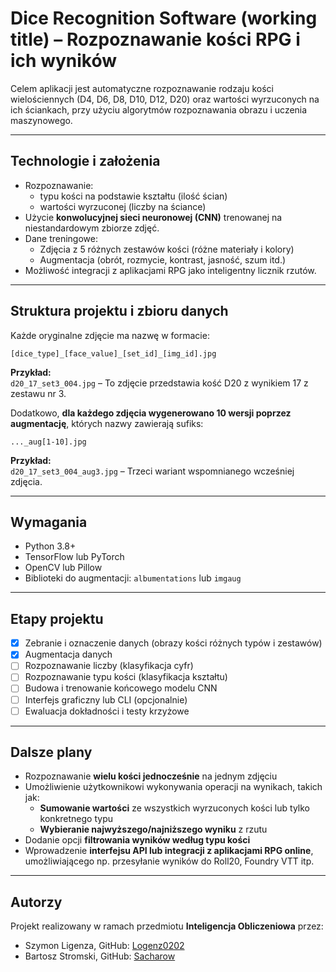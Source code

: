 # Dice Recognition Software (working title) – Rozpoznawanie kości RPG i ich wyników

Celem aplikacji jest automatyczne rozpoznawanie rodzaju kości wielościennych (D4, D6, D8, D10, D12, D20) oraz wartości wyrzuconych na ich ściankach, przy użyciu algorytmów rozpoznawania obrazu i uczenia maszynowego.

---

## Technologie i założenia

- Rozpoznawanie:
  - typu kości na podstawie kształtu (ilość ścian)
  - wartości wyrzuconej (liczby na ściance)
- Użycie **konwolucyjnej sieci neuronowej (CNN)** trenowanej na niestandardowym zbiorze zdjęć.
- Dane treningowe:
  - Zdjęcia z 5 różnych zestawów kości (różne materiały i kolory)
  - Augmentacja (obrót, rozmycie, kontrast, jasność, szum itd.)
- Możliwość integracji z aplikacjami RPG jako inteligentny licznik rzutów.

---

## Struktura projektu i zbioru danych

Każde oryginalne zdjęcie ma nazwę w formacie:

```
[dice_type]_[face_value]_[set_id]_[img_id].jpg
```

**Przykład:**  
`d20_17_set3_004.jpg` – To zdjęcie przedstawia kość D20 z wynikiem 17 z zestawu nr 3.

Dodatkowo, **dla każdego zdjęcia wygenerowano 10 wersji poprzez augmentację**, których nazwy zawierają sufiks:

```
..._aug[1-10].jpg
```

**Przykład:**  
`d20_17_set3_004_aug3.jpg` – Trzeci wariant wspomnianego wcześniej zdjęcia.

---

## Wymagania

- Python 3.8+
- TensorFlow lub PyTorch
- OpenCV lub Pillow
- Biblioteki do augmentacji: `albumentations` lub `imgaug`

---

## Etapy projektu

- [X] Zebranie i oznaczenie danych (obrazy kości różnych typów i zestawów)
- [X] Augmentacja danych
- [ ] Rozpoznawanie liczby (klasyfikacja cyfr)
- [ ] Rozpoznawanie typu kości (klasyfikacja kształtu)
- [ ] Budowa i trenowanie końcowego modelu CNN
- [ ] Interfejs graficzny lub CLI (opcjonalnie)
- [ ] Ewaluacja dokładności i testy krzyżowe

---

## Dalsze plany

- Rozpoznawanie **wielu kości jednocześnie** na jednym zdjęciu
- Umożliwienie użytkownikowi wykonywania operacji na wynikach, takich jak:
  - **Sumowanie wartości** ze wszystkich wyrzuconych kości lub tylko konkretnego typu
  - **Wybieranie najwyższego/najniższego wyniku** z rzutu
- Dodanie opcji **filtrowania wyników według typu kości**
- Wprowadzenie **interfejsu API lub integracji z aplikacjami RPG online**, umożliwiającego np. przesyłanie wyników do Roll20, Foundry VTT itp.

---

## Autorzy

Projekt realizowany w ramach przedmiotu **Inteligencja Obliczeniowa** przez:
- Szymon Ligenza, GitHub: [Logenz0202](https://github.com/Logenz0202)
- Bartosz Stromski, GitHub: [Sacharow](https://github.com/Sacharow)
